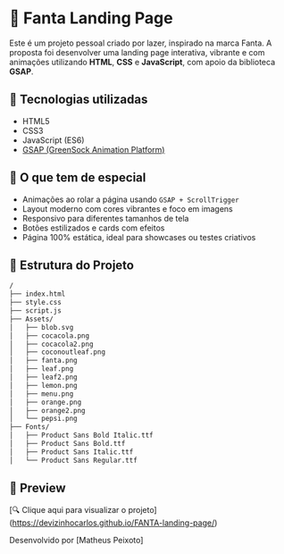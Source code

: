# 🍊 Fanta Landing Page

Este é um projeto pessoal criado por lazer, inspirado na marca Fanta. A proposta foi desenvolver uma landing page interativa, vibrante e com animações utilizando **HTML**, **CSS** e **JavaScript**, com apoio da biblioteca **GSAP**.

## 🚀 Tecnologias utilizadas

- HTML5
- CSS3
- JavaScript (ES6)
- [GSAP (GreenSock Animation Platform)](https://greensock.com/gsap/)

## 🎨 O que tem de especial

- Animações ao rolar a página usando `GSAP + ScrollTrigger`
- Layout moderno com cores vibrantes e foco em imagens
- Responsivo para diferentes tamanhos de tela
- Botões estilizados e cards com efeitos
- Página 100% estática, ideal para showcases ou testes criativos

## 📂 Estrutura do Projeto

```bash
/
├── index.html
├── style.css
├── script.js
├── Assets/
│   ├── blob.svg
│   ├── cocacola.png
│   ├── cocacola2.png
│   ├── coconoutleaf.png
│   ├── fanta.png
│   ├── leaf.png
│   ├── leaf2.png
│   ├── lemon.png
│   ├── menu.png
│   ├── orange.png
│   ├── orange2.png
│   └── pepsi.png
├── Fonts/
│   ├── Product Sans Bold Italic.ttf
│   ├── Product Sans Bold.ttf
│   ├── Product Sans Italic.ttf
│   └── Product Sans Regular.ttf
```

## 🔗 Preview

[🔍 Clique aqui para visualizar o projeto] (https://devizinhocarlos.github.io/FANTA-landing-page/)

Desenvolvido por [Matheus Peixoto]

